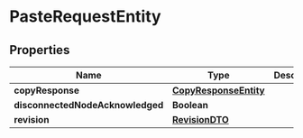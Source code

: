 # PasteRequestEntity

## Properties
Name | Type | Description | Notes
------------ | ------------- | ------------- | -------------
**copyResponse** | [**CopyResponseEntity**](CopyResponseEntity.md) |  |  [optional]
**disconnectedNodeAcknowledged** | **Boolean** |  |  [optional]
**revision** | [**RevisionDTO**](RevisionDTO.md) |  |  [optional]
